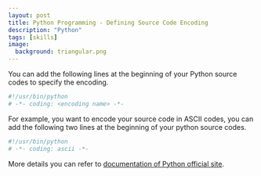 ```yaml
---
layout: post
title: Python Programming - Defining Source Code Encoding
description: "Python"
tags: [skills]
image:
  background: triangular.png
---
```



You can add the following lines at the beginning of your Python source codes to specify the encoding.

~~~python
#!/usr/bin/python
# -*- coding: <encoding name> -*-
~~~

For example, you want to encode your source code in ASCII codes, you can add the following two lines at the beginning of your python source codes.

~~~python
#!/usr/bin/python
# -*- coding: ascii -*-
~~~

More details you can refer to [documentation of Python official site](https://www.python.org/dev/peps/pep-0263/).